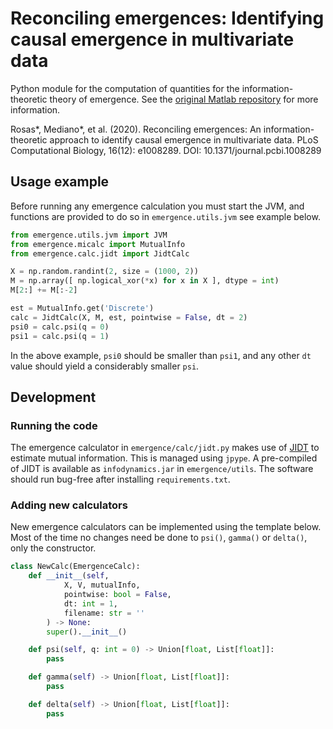 # Reconciling emergences: Identifying causal emergence in multivariate data

Python module for the computation of quantities for the information-theoretic
theory of emergence. See the [original Matlab repository](https://github.com/pmediano/ReconcilingEmergences) for more information.

Rosas*, Mediano*, et al. (2020). Reconciling emergences: An information-theoretic approach to identify causal emergence in multivariate data. PLoS Computational Biology, 16(12): e1008289. DOI: 10.1371/journal.pcbi.1008289


## Usage example
Before running any emergence calculation you must start the JVM, and functions
are provided to do so in `emergence.utils.jvm` see example below.

```python
from emergence.utils.jvm import JVM
from emergence.micalc import MutualInfo
from emergence.calc.jidt import JidtCalc

X = np.random.randint(2, size = (1000, 2))
M = np.array([ np.logical_xor(*x) for x in X ], dtype = int)
M[2:] += M[:-2]

est = MutualInfo.get('Discrete')
calc = JidtCalc(X, M, est, pointwise = False, dt = 2)
psi0 = calc.psi(q = 0)
psi1 = calc.psi(q = 1)
```

In the above example, `psi0` should be smaller than `psi1`, and any other `dt`
value should yield a considerably smaller `psi`.

## Development
### Running the code

The emergence calculator in `emergence/calc/jidt.py` makes use of [JIDT](https://github.com/jlizier/jidt)
to estimate mutual information. This is managed using `jpype`. A pre-compiled
of JIDT is available as `infodynamics.jar` in `emergence/utils`. The software
should run bug-free after installing `requirements.txt`.


### Adding new calculators
New emergence calculators can be implemented using the template below.
Most of the time no changes need be done to `psi()`, `gamma()` or `delta()`,
only the constructor.

```python
class NewCalc(EmergenceCalc):
    def __init__(self,
            X, V, mutualInfo,
            pointwise: bool = False,
            dt: int = 1,
            filename: str = ''
        ) -> None:
        super().__init__()

    def psi(self, q: int = 0) -> Union[float, List[float]]:
        pass

    def gamma(self) -> Union[float, List[float]]:
        pass

    def delta(self) -> Union[float, List[float]]:
        pass
```

